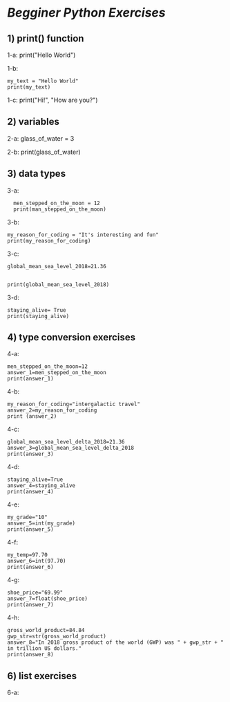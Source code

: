 # ***Begginer Python Exercises***
## 1) print() function

1-a: print("Hello World")

1-b: 
```
my_text = "Hello World"
print(my_text)
```
           
1-c: print("Hi!", "How are you?")

## 2) variables

2-a: glass_of_water = 3

2-b: print(glass_of_water)

## 3) data types

3-a: 
```
  men_stepped_on_the_moon = 12
  print(man_stepped_on_the_moon)
```

3-b: 
```
my_reason_for_coding = "It's interesting and fun"
print(my_reason_for_coding)
```
3-c:
```
global_mean_sea_level_2018=21.36


print(global_mean_sea_level_2018)
```
3-d:
```
staying_alive= True
print(staying_alive)
```
## 4) type conversion exercises

4-a:
```
men_stepped_on_the_moon=12
answer_1=men_stepped_on_the_moon
print(answer_1)
```
4-b:
```
my_reason_for_coding="intergalactic travel"
answer_2=my_reason_for_coding
print (answer_2)
```
4-c:
```
global_mean_sea_level_delta_2018=21.36
answer_3=global_mean_sea_level_delta_2018
print(answer_3)
```
4-d:
```
staying_alive=True
answer_4=staying_alive
print(answer_4)
```
4-e:
```
my_grade="10"
answer_5=int(my_grade)
print(answer_5)
```
4-f:
```
my_temp=97.70
answer_6=int(97.70)
print(answer_6)
```
4-g:
```
shoe_price="69.99"
answer_7=float(shoe_price)
print(answer_7)
```
4-h:
```
gross_world_product=84.84
gwp_str=str(gross_world_product)
answer_8="In 2018 gross product of the world (GWP) was " + gwp_str + " in trillion US dollars."
print(answer_8)
```

## 6) list exercises

6-a:
